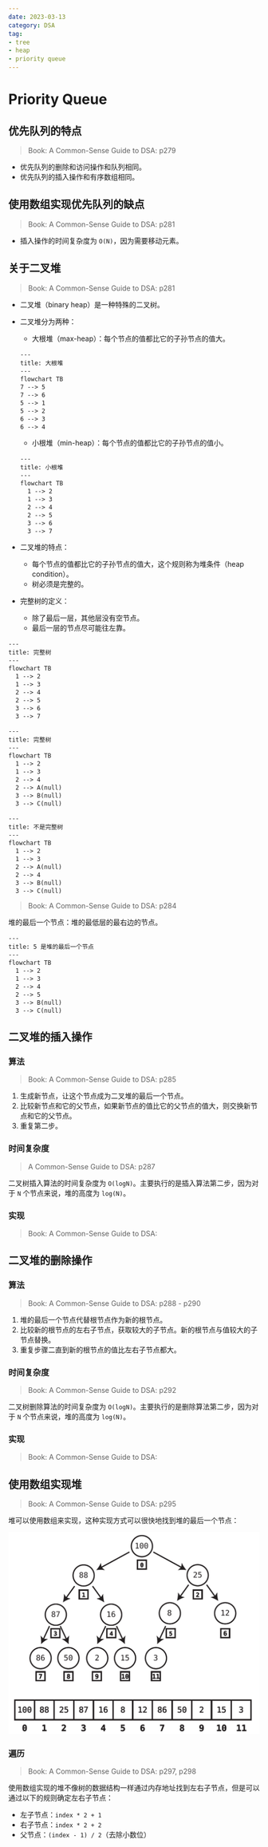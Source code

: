 ```yaml
---
date: 2023-03-13
category: DSA
tag:
- tree
- heap
- priority queue
---
```


# Priority Queue

## 优先队列的特点

> Book: A Common-Sense Guide to DSA: p279

- 优先队列的删除和访问操作和队列相同。
- 优先队列的插入操作和有序数组相同。

## 使用数组实现优先队列的缺点

> Book: A Common-Sense Guide to DSA: p281

- 插入操作的时间复杂度为 `O(N)`，因为需要移动元素。

## 关于二叉堆

> Book: A Common-Sense Guide to DSA: p281

- 二叉堆（binary heap）是一种特殊的二叉树。
- 二叉堆分为两种：
  - 大根堆（max-heap）：每个节点的值都比它的子孙节点的值大。
  ```mermaid
  ---
  title: 大根堆
  ---
  flowchart TB
  7 --> 5
  7 --> 6
  5 --> 1
  5 --> 2
  6 --> 3
  6 --> 4
  ```
  - 小根堆（min-heap）：每个节点的值都比它的子孙节点的值小。
  ```mermaid
  ---
  title: 小根堆
  ---
  flowchart TB
    1 --> 2
    1 --> 3
    2 --> 4
    2 --> 5
    3 --> 6
    3 --> 7
  ```

- 二叉堆的特点：
  - 每个节点的值都比它的子孙节点的值大，这个规则称为堆条件（heap condition）。
  - 树必须是完整的。

- 完整树的定义：
  - 除了最后一层，其他层没有空节点。
  - 最后一层的节点尽可能往左靠。

```mermaid
---
title: 完整树
---
flowchart TB
  1 --> 2
  1 --> 3
  2 --> 4
  2 --> 5
  3 --> 6
  3 --> 7
```

```mermaid
---
title: 完整树
---
flowchart TB
  1 --> 2
  1 --> 3
  2 --> 4
  2 --> A(null)
  3 --> B(null)
  3 --> C(null)
```

```mermaid
---
title: 不是完整树
---
flowchart TB
  1 --> 2
  1 --> 3
  2 --> A(null)
  2 --> 4
  3 --> B(null)
  3 --> C(null)
```

> Book: A Common-Sense Guide to DSA: p284

堆的最后一个节点：堆的最低层的最右边的节点。

```mermaid
---
title: 5 是堆的最后一个节点
---
flowchart TB
  1 --> 2
  1 --> 3
  2 --> 4
  2 --> 5
  3 --> B(null)
  3 --> C(null)
```

## 二叉堆的插入操作

### 算法

> Book: A Common-Sense Guide to DSA: p285

1. 生成新节点，让这个节点成为二叉堆的最后一个节点。
2. 比较新节点和它的父节点，如果新节点的值比它的父节点的值大，则交换新节点和它的父节点。
3. 重复第二步。

### 时间复杂度

> A Common-Sense Guide to DSA: p287

二叉树插入算法的时间复杂度为 `O(logN)`。主要执行的是插入算法第二步，因为对于 `N` 个节点来说，堆的高度为 `log(N)`。

### 实现

> Book: A Common-Sense Guide to DSA: 

## 二叉堆的删除操作

### 算法

> Book: A Common-Sense Guide to DSA: p288 - p290

1. 堆的最后一个节点代替根节点作为新的根节点。
2. 比较新的根节点的左右子节点，获取较大的子节点。新的根节点与值较大的子节点替换。
3. 重复步骤二直到新的根节点的值比左右子节点都大。

### 时间复杂度

> Book: A Common-Sense Guide to DSA: p292

二叉树删除算法的时间复杂度为 `O(logN)`。主要执行的是删除算法第二步，因为对于 `N` 个节点来说，堆的高度为 `log(N)`。

### 实现

> Book: A Common-Sense Guide to DSA: 

## 使用数组实现堆

> Book: A Common-Sense Guide to DSA: p295

堆可以使用数组来实现，这种实现方式可以很快地找到堆的最后一个节点：

![数组实现堆](./image/array_as_heap.png)

### 遍历

> Book: A Common-Sense Guide to DSA: p297, p298

使用数组实现的堆不像树的数据结构一样通过内存地址找到左右子节点，但是可以通过以下的规则确定左右子节点：

- 左子节点：`index * 2 + 1`
- 右子节点：`index * 2 + 2`
- 父节点：`(index - 1) / 2`（去除小数位）
